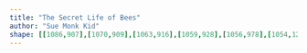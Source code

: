 ```yaml
---
title: "The Secret Life of Bees"
author: "Sue Monk Kid"
shape: [[1086,907],[1070,909],[1063,916],[1059,928],[1056,978],[1054,1281],[1054,1597],[1056,1666],[1055,1747],[1057,1755],[1062,1760],[1072,1762],[1109,1760],[1117,1757],[1120,1753],[1119,1720],[1121,1694],[1122,1633],[1125,1262],[1127,1209],[1128,1044],[1130,991],[1128,919],[1127,912],[1124,907]]
---
```

